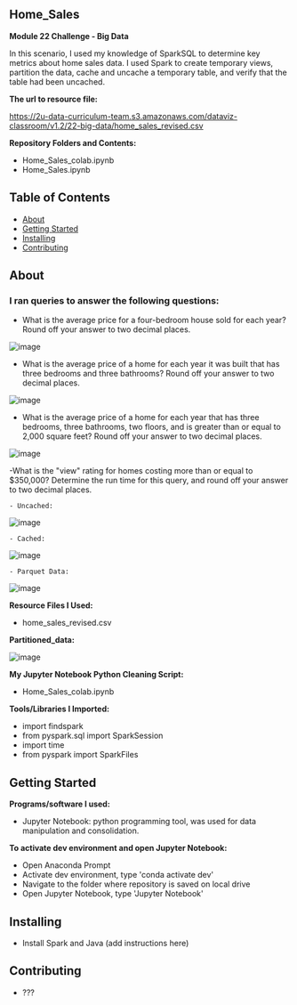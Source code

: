 ## Home_Sales
**Module 22 Challenge - Big Data**

In this scenario, I used my knowledge of SparkSQL to determine key metrics about home sales data. I used Spark to create temporary views, partition the data, cache and uncache a temporary table, and verify that the table had been uncached. 

**The url to resource file:**

https://2u-data-curriculum-team.s3.amazonaws.com/dataviz-classroom/v1.2/22-big-data/home_sales_revised.csv


**Repository Folders and Contents:**
- Home_Sales_colab.ipynb
- Home_Sales.ipynb

## Table of Contents

- [About](#about)
- [Getting Started](#getting-started)
- [Installing](#installing)
- [Contributing](#contributing)



## About

### I ran queries to answer the following questions:

- What is the average price for a four-bedroom house sold for each year? Round off your answer to two decimal places.
  
![image](https://github.com/KTamas03/Home_Sales/assets/132874272/5f5442fa-da98-4e9c-babd-065fe2711822)

- What is the average price of a home for each year it was built that has three bedrooms and three bathrooms? Round off your answer to two decimal places.

![image](https://github.com/KTamas03/Home_Sales/assets/132874272/cedcfa9d-538a-4c70-aafc-a657dd2f3525)


- What is the average price of a home for each year that has three bedrooms, three bathrooms, two floors, and is greater than or equal to 2,000 square feet? Round off your answer to two decimal places.

![image](https://github.com/KTamas03/Home_Sales/assets/132874272/df92c0d7-0a43-4a86-9f8f-ae43b60fa5ed)


 -What is the "view" rating for homes costing more than or equal to $350,000? Determine the run time for this query, and round off your answer to two decimal places.

    - Uncached:
    
   ![image](https://github.com/KTamas03/Home_Sales/assets/132874272/6d5d9eff-6e2c-4487-99e5-554c908d2954)
    
    - Cached:
    
   ![image](https://github.com/KTamas03/Home_Sales/assets/132874272/9057486a-51a4-40ca-bf85-264f8037ef05)
    
    - Parquet Data:
    
   ![image](https://github.com/KTamas03/Home_Sales/assets/132874272/61d410a0-32a8-4b1a-8482-d060ec14bb89)


**Resource Files I Used:**
  - home_sales_revised.csv

**Partitioned_data:**

![image](https://github.com/KTamas03/Home_Sales/assets/132874272/21e32ceb-24ed-4152-9212-9d4774646435)



**My Jupyter Notebook Python Cleaning Script:**
  - Home_Sales_colab.ipynb

**Tools/Libraries I Imported:**
   - import findspark
   - from pyspark.sql import SparkSession
   - import time
   - from pyspark import SparkFiles


## Getting Started

**Programs/software I used:**
 - Jupyter Notebook: python programming tool, was used for data manipulation and consolidation.

**To activate dev environment and open Jupyter Notebook:**
- Open Anaconda Prompt
- Activate dev environment, type 'conda activate dev'
- Navigate to the folder where repository is saved on local drive
- Open Jupyter Notebook, type 'Jupyter Notebook'

## Installing

- Install Spark and Java (add instructions here)
  
## Contributing

- ???

